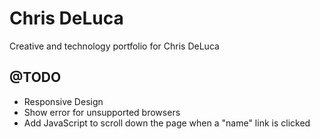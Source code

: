 Chris DeLuca
====================

Creative and technology portfolio for Chris DeLuca

@TODO
--------------------
* Responsive Design
* Show error for unsupported browsers
* Add JavaScript to scroll down the page when a "name" link is clicked 
